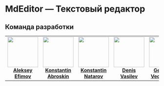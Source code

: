 # MdEditor — Текстовый редактор




## Команда разработки
<table>
  <tbody>
    <tr>
      <td align="center" valign="top" width="14.28%">
        <a href="https://github.com/efimovmay"><img src="https://avatars.githubusercontent.com/u/118847548?v=4"
            width="100px;" alt="" /><br /><b>Aleksey Efimov</b></a>
      </td>
      <td align="center" valign="top" width="14.28%">
        <a href="https://github.com/aksilont"><img src="https://avatars.githubusercontent.com/u/64919648?v=4"
            width="100px;" alt="" /><br /><b>Konstantin Abroskin</b></a>
      </td>
      <td align="center" valign="top" width="14.28%">
        <a href="https://github.com/dutysniper"><img src="https://avatars.githubusercontent.com/u/98495669?v=4"
            width="100px;" alt="" /><br /><b>Konstantin Natarov</b></a>
      </td>
      <td align="center" valign="top" width="14.28%">
        <a href="https://github.com/lyonden7"><img src="https://avatars.githubusercontent.com/u/51948577?v=4"
            width="100px;" alt="" /><br /><b>Denis Vasilev</b></a>
      </td>
      <td align="center" valign="top" width="14.28%">
        <a href="https://github.com/evrevolt"><img src="https://avatars.githubusercontent.com/u/4096020?v=4"
            width="100px;" alt="" /><br /><b>Gennady Vedernikov</b></a>
      </td>
    </tr>
  </tbody>
</table>